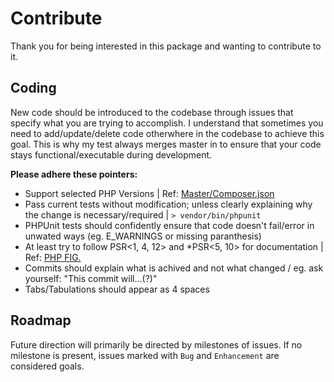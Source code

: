 # Contribute

Thank you for being interested in this package and wanting to contribute to it.

## Coding

New code should be introduced to the codebase through issues that specify what you are trying to accomplish.
I understand that sometimes you need to add/update/delete code otherwhere in the codebase to achieve this goal.
This is why my test always merges master in to ensure that your code stays functional/executable during development.

**Please adhere these pointers:**
* Support selected PHP Versions | Ref: [Master/Composer.json](https://github.com/AlexWestergaard/php-ga4/blob/master/composer.json)
* Pass current tests without modification; unless clearly explaining why the change is necessary/required | `> vendor/bin/phpunit`
* PHPUnit tests should confidently ensure that code doesn't fail/error in unwated ways (eg. E_WARNINGS or missing paranthesis)
* At least try to follow PSR<1, 4, 12> and \*PSR<5, 10> for documentation | Ref: [PHP FIG.](https://www.php-fig.org/psr/)
* Commits should explain what is achived and not what changed / eg. ask yourself: "This commit will...(?)"
* Tabs/Tabulations should appear as 4 spaces

## Roadmap

Future direction will primarily be directed by milestones of issues.
If no milestone is present, issues marked with `Bug` and `Enhancement` are considered goals.
